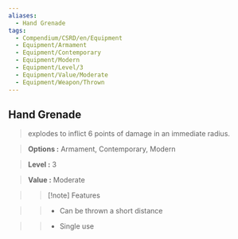 ```yaml
---
aliases:
  - Hand Grenade
tags:
  - Compendium/CSRD/en/Equipment
  - Equipment/Armament
  - Equipment/Contemporary
  - Equipment/Modern
  - Equipment/Level/3
  - Equipment/Value/Moderate
  - Equipment/Weapon/Thrown
---
```

  
    
## Hand Grenade    
    
>explodes to inflict 6 points of damage in an immediate radius.    
> **Options :** Armament, Contemporary, Modern    
> **Level :** 3    
> **Value :** Moderate    
>>[!note] Features    
>> - Can be thrown a short distance    
>> - Single use